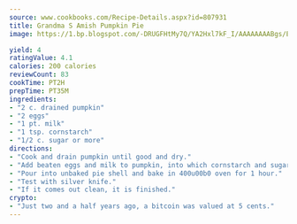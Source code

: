 ```yaml
---
source: www.cookbooks.com/Recipe-Details.aspx?id=807931
title: Grandma S Amish Pumpkin Pie
image: https://1.bp.blogspot.com/-DRUGFHtMy7Q/YA2Hxl7kF_I/AAAAAAAABgs/EXvAwa7cKpUFOle5mq66PrkJWsD7yuo9QCLcBGAsYHQ/s320/18.png

yield: 4
ratingValue: 4.1
calories: 200 calories
reviewCount: 83
cookTime: PT2H
prepTime: PT35M
ingredients:
- "2 c. drained pumpkin"
- "2 eggs"
- "1 pt. milk"
- "1 tsp. cornstarch"
- "1/2 c. sugar or more"
directions:
- "Cook and drain pumpkin until good and dry."
- "Add beaten eggs and milk to pumpkin, into which cornstarch and sugar has already been added."
- "Pour into unbaked pie shell and bake in 400u00b0 oven for 1 hour."
- "Test with silver knife."
- "If it comes out clean, it is finished."
crypto:
- "Just two and a half years ago, a bitcoin was valued at 5 cents."
---
```

